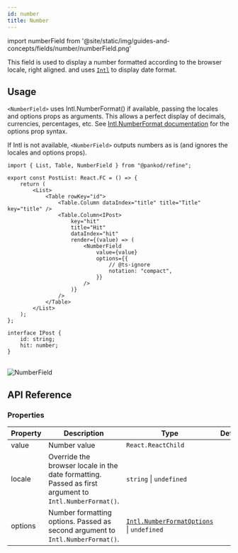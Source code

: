 ```yaml
---
id: number
title: Number
---
```

import numberField from '@site/static/img/guides-and-concepts/fields/number/numberField.png'


This field is used to display a number formatted according to the browser locale, right aligned. and uses [`Intl`](https://developer.mozilla.org/en-US/docs/Web/JavaScript/Reference/Global_Objects/Intl) to display date format.

## Usage

`<NumberField>` uses Intl.NumberFormat() if available, passing the locales and options props as arguments. This allows a perfect display of decimals, currencies, percentages, etc. See [Intl.NumberFormat documentation](https://developer.mozilla.org/en-US/docs/Web/JavaScript/Reference/Global_Objects/Intl/NumberFormat/NumberFormat) for the options prop syntax.

If Intl is not available, `<NumberField>` outputs numbers as is (and ignores the locales and options props).

```tsx  {0, 11-21}
import { List, Table, NumberField } from "@pankod/refine";

export const PostList: React.FC = () => {
    return (
        <List>
            <Table rowKey="id">
                <Table.Column dataIndex="title" title="Title" key="title" />
                <Table.Column<IPost>
                    key="hit"
                    title="Hit"
                    dataIndex="hit"
                    render={(value) => (
                        <NumberField
                            value={value}
                            options={{
                                // @ts-ignore
                                notation: "compact",
                            }}
                        />
                    )}
                />
            </Table>
        </List>
    );
};

interface IPost {
    id: string;
    hit: number;
}
```

<br/>
<div class="img-container">
    <div class="window">
        <div class="control red"></div>
        <div class="control orange"></div>
        <div class="control green"></div>
    </div>
    <img src={numberField} alt="NumberField" />
</div>

## API Reference

### Properties

| Property | Description                                                                                            | Type                                                                                                                                                         | Default |
| -------- | ------------------------------------------------------------------------------------------------------ | ------------------------------------------------------------------------------------------------------------------------------------------------------------ | ------- |
| value    | Number value                                                                                           | `React.ReactChild`                                                                                                                                           |         |
| locale   | Override the browser locale in the date formatting. Passed as first argument to `Intl.NumberFormat()`. | `string` \| `undefined`                                                                                                                                      |         |
| options  | Number formatting options. Passed as second argument to `Intl.NumberFormat()`.                         | [`Intl.NumberFormatOptions`](https://developer.mozilla.org/en-US/docs/Web/JavaScript/Reference/Global_Objects/Intl/NumberFormat/NumberFormat) \| `undefined` |         |
